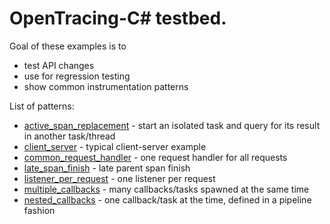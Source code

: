 # OpenTracing-C# testbed.

Goal of these examples is to
- test API changes
- use for regression testing
- show common instrumentation patterns

List of patterns:

- [active_span_replacement](OpenTracing.Testbed/ActiveSpanReplacement) - start an isolated task and query for its result in another task/thread
- [client_server](OpenTracing.Testbed/ClientServer) - typical client-server example
- [common_request_handler](OpenTracing.Testbed/CommonRequestHandler) - one request handler for all requests
- [late_span_finish](OpenTracing.Testbed/LateSpanFinish) - late parent span finish
- [listener_per_request](OpenTracing.Testbed/ListenerPerRequest) - one listener per request
- [multiple_callbacks](OpenTracing.Testbed/MultipleCallbacks) - many callbacks/tasks spawned at the same time
- [nested_callbacks](OpenTracing.Testbed/NestedCallbacks) - one callback/task at the time, defined in a pipeline fashion
